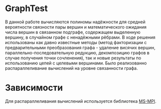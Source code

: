 # GraphTest

В данной работе вычисляются полиномы надёжности для средней вероятности связности пары вершин и математического ожидания числа вершин в связанном подграфе, содержащем выделенную вершину, в случайном графе с ненадёжными рёбрами.
В ходе решения использованы как давно известные методы (метод факторизации с предварительными преобразования графа - удаление висячих вершин, параллельно-последовательную редукцию, декомпозицию графов в случае получения точки сочленения), так и новые результаты по использованию цепей с целевыми вершинами. Было реализованно распараллеливание вычислений на уровне связанности графа.

# Зависимости

Для распараллеливания вычислений используется библиотека [MS-MPI](https://docs.microsoft.com/en-us/message-passing-interface/microsoft-mpi?redirectedfrom=MSDN).
